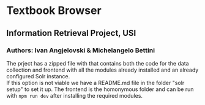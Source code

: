 # Textbook Browser
## Information Retrieval Project, USI
### Authors: Ivan Angjelovski & Michelangelo Bettini

The prject has a zipped file with that contains both the code for the data 
collection and frontend with all the modules already installed and an already
configured Solr instance.  
If this option is not viable we have a README.md file in the folder "solr setup"
to set it up. The frontend is the homonymous folder and can be run with
`npm run dev` after installing the required modules.

